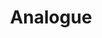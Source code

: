 ---
title: Analogue
slug: analogue
company: analogue
logo: '<path d="M0.881779008,37.3053675 C2.54947063,33.5977851 6.33987701,31.311434 10.3973064,31.5656566 C15.2898856,31.8722063 19.196752,35.7589045 19.5286195,40.6498316 C19.8038382,44.705891 17.5371352,48.5080797 13.8382337,50.1949378 C10.1393322,51.881796 5.78228247,51.1003233 2.90019114,48.23311 C0.0180998141,45.3658967 -0.785912608,41.0129499 0.881779008,37.3053675 Z M17.8989899,10.3131313 C22.4834288,7.66743962 28.3217064,9.16105305 31.0846909,13.6351636 L31.2323232,13.8821549 L44.2491582,36.4276094 C45.5449611,38.6698754 45.8969143,41.3350728 45.2275861,43.8368445 C44.558258,46.3386162 42.9224811,48.4720131 40.6801347,49.7676768 C38.4370523,51.0629198 35.7712412,51.4138475 33.2693727,50.7432306 C30.8717488,50.100556 28.8129872,48.5701643 27.5062171,46.4691716 L27.3400673,46.1919192 L14.3232323,23.6531987 C13.0279893,21.4101163 12.6770615,18.7443052 13.3476785,16.2424367 C14.0182954,13.7405682 15.6555004,11.6076691 17.8989899,10.3131313 Z M152.592593,26.0976431 C155.245791,26.0976431 157.043771,27.1010101 157.89899,28.7912458 L157.89899,26.4208754 L161.265993,26.4208754 L161.265993,42.3804714 C161.265993,46.7575758 159.111111,51.026936 152.619529,51.026936 C148.316498,51.026936 145.084175,48.3333333 144.653199,44.6026936 L147.878788,43.8552189 C148.059397,46.2284136 150.021051,48.0561263 152.377336,48.0925657 L152.592593,48.0909091 C156.215488,48.0909091 157.86532,46.2255892 157.86532,42.4949495 L157.86532,40.016835 C157.037037,41.5925926 155.171717,42.8518519 152.592593,42.8518519 C148,42.8518519 144.666667,39.3703704 144.666667,34.4949495 C144.666667,29.8282828 147.858586,26.0976431 152.592593,26.0976431 Z M106.626263,25.8888889 C111.791246,25.8888889 113.79798,28.8316498 113.79798,32.2053872 L113.79798,40.8383838 C113.786384,41.7878849 113.858493,42.7365606 114.013468,43.6734007 L110.713805,43.6734007 C110.581104,42.9040605 110.520236,42.1240467 110.531987,41.3434343 C109.365667,43.1475667 107.363241,44.2265495 105.226683,44.2183936 L104.969697,44.2121212 C101.454545,44.2121212 99.1917997,41.7744108 99.1917997,39.047138 C99.1784512,35.9360269 101.434343,34.2390572 104.417508,33.8080808 L109.084175,33.1346801 C110.127946,32.993266 110.430976,32.4612795 110.430976,31.8417508 C110.430976,30.1582492 109.319865,28.7575758 106.700337,28.7575758 C105.717201,28.6894475 104.748081,29.0203074 104.011863,29.6754268 C103.275646,30.3305461 102.834433,31.254664 102.787879,32.2390572 L99.5622896,31.4848485 C99.9191919,28.1851852 102.929293,25.8888889 106.626263,25.8888889 Z M191.710438,25.8821549 C197.016835,25.8821549 200.000059,29.5387205 200.000059,34.9191919 C200.001018,35.2796453 199.976264,35.6397103 199.925926,35.996633 L186.942761,35.996633 C186.911511,37.3884265 187.447848,38.7330382 188.428424,39.721236 C189.409001,40.7094338 190.74942,41.256164 192.141414,41.2356902 C194.377609,41.3732764 196.401683,39.9178571 196.983165,37.7542088 L199.892256,38.7575758 C198.85734,42.0291473 195.815532,44.2333589 192.404502,44.2178046 L192.141414,44.2121212 C187.515152,44.2121212 183.461279,40.8451178 183.461279,34.993266 C183.461279,29.6060606 187.373737,25.8821549 191.710438,25.8821549 Z M133.501684,25.8821549 C138.666667,25.8821549 142.323232,29.7946128 142.323232,35.026936 C142.323232,40.2996633 138.666667,44.2121212 133.501684,44.2121212 C128.3367,44.2121212 124.680135,40.2996633 124.680135,35.026936 C124.680135,29.7542088 128.3367,25.8821549 133.501684,25.8821549 Z M168.781145,26.4208754 L168.781145,36.7912458 C168.781145,39.1616162 169.858586,41.2424242 172.693603,41.2424242 C175.387205,41.2424242 176.781145,39.4511785 176.781145,36.8316498 L176.781145,26.4208754 L180.148148,26.4208754 L180.148148,40.4814815 C180.150226,41.5479822 180.210924,42.6135625 180.329966,43.6734007 L177.104377,43.6734007 C177.009755,42.9838434 176.962506,42.2886115 176.962963,41.5925926 C176.026936,43.3838384 173.878788,44.2121212 171.872054,44.2121212 C167.83165,44.2121212 165.414141,41.2020202 165.414141,37.2895623 L165.414141,26.4208754 L168.781145,26.4208754 Z M68.4511785,18.2390572 L78.5521886,43.6734007 L74.7474747,43.6734007 L72.0538721,36.5690236 L60.7676768,36.5690236 L58.0740741,43.6734007 L54.3097643,43.6734007 L64.4107744,18.2390572 L68.4511785,18.2390572 Z M89.4323272,25.9205227 L89.6835017,25.9225589 C93.8114478,25.9225589 95.8518519,28.8989899 95.8518519,32.7373737 L95.8518519,43.6734007 L92.4848485,43.6734007 L92.4848485,33.3097643 C92.4848485,30.9057239 91.4814815,28.96633 88.4444444,28.96633 C85.7912458,28.96633 84.4040404,31.0808081 84.4040404,33.6801347 L84.4444444,43.6734007 L81.0774411,43.6734007 L81.0774411,26.4208754 L84.3771044,26.4208754 L84.3771044,28.8989899 C85.418869,27.07598 87.3452481,25.9478064 89.4323272,25.9205227 L89.4323272,25.9205227 Z M121.340067,17.7003367 L121.340067,43.6734007 L117.973064,43.6734007 L117.973064,17.7003367 L121.340067,17.7003367 Z M110.410774,35.4983165 L105.138047,36.2861953 C103.703704,36.5016835 102.626263,37.3232323 102.626263,38.8720539 C102.65368,39.5805908 102.967161,40.2477464 103.495089,40.7211049 C104.023017,41.1944634 104.720289,41.4335841 105.427609,41.3838384 C108.181818,41.3771044 110.43771,40.0505051 110.43771,36.2861953 L110.410774,36.2861953 L110.410774,35.4983165 Z M133.494949,28.8922559 C130.619529,28.8922559 128.107744,31.047138 128.107744,35.026936 C128.107744,39.006734 130.619529,41.1952862 133.494949,41.1952862 C136.37037,41.1952862 138.875421,39.047138 138.875421,35.026936 L138.882155,35.026936 C138.882155,31.047138 136.37037,28.8922559 133.494949,28.8922559 Z M153.063973,28.973064 C150.16835,28.973064 148.080808,31.1616162 148.080808,34.4949495 C148.080808,37.8282828 150.020202,40.016835 153.063973,40.016835 C155.986532,40.016835 158,37.8282828 158,34.4882155 L157.979798,34.4949495 C157.979798,31.1279461 155.959596,28.973064 153.063973,28.973064 Z M66.3636364,21.9023569 L62.020202,33.3097643 L70.7744108,33.3097643 L66.3636364,21.9023569 Z M191.771044,28.8316498 C189.266828,28.7886306 187.180463,30.7408722 187.057239,33.2424242 L196.484848,33.2424242 C196.410774,30.7643098 194.801347,28.8316498 191.771044,28.8316498 Z" />'
disc: false
cartridge: false
order: 37
---